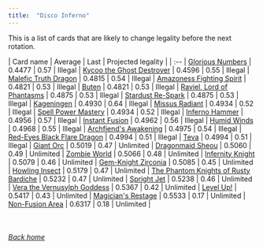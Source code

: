 ```yaml
---
title:  "Disco Inferno"
---
```


This is a list of cards that are likely to change legality before the next rotation.

| Card name | Average | Last | Projected legality |
| :-- |
[Glorious Numbers](https://db.ygoprodeck.com/card/?search=Glorious%20Numbers) | 0.4477 | 0.57 | Illegal |
[Kycoo the Ghost Destroyer](https://db.ygoprodeck.com/card/?search=Kycoo%20the%20Ghost%20Destroyer) | 0.4596 | 0.55 | Illegal |
[Malefic Truth Dragon](https://db.ygoprodeck.com/card/?search=Malefic%20Truth%20Dragon) | 0.4815 | 0.54 | Illegal |
[Amazoness Fighting Spirit](https://db.ygoprodeck.com/card/?search=Amazoness%20Fighting%20Spirit) | 0.4821 | 0.53 | Illegal |
[Buten](https://db.ygoprodeck.com/card/?search=Buten) | 0.4821 | 0.53 | Illegal |
[Raviel, Lord of Phantasms](https://db.ygoprodeck.com/card/?search=Raviel,%20Lord%20of%20Phantasms) | 0.4875 | 0.53 | Illegal |
[Stardust Re-Spark](https://db.ygoprodeck.com/card/?search=Stardust%20Re-Spark) | 0.4875 | 0.53 | Illegal |
[Kageningen](https://db.ygoprodeck.com/card/?search=Kageningen) | 0.4930 | 0.64 | Illegal |
[Missus Radiant](https://db.ygoprodeck.com/card/?search=Missus%20Radiant) | 0.4934 | 0.52 | Illegal |
[Spell Power Mastery](https://db.ygoprodeck.com/card/?search=Spell%20Power%20Mastery) | 0.4934 | 0.52 | Illegal |
[Inferno Hammer](https://db.ygoprodeck.com/card/?search=Inferno%20Hammer) | 0.4956 | 0.57 | Illegal |
[Instant Fusion](https://db.ygoprodeck.com/card/?search=Instant%20Fusion) | 0.4962 | 0.56 | Illegal |
[Humid Winds](https://db.ygoprodeck.com/card/?search=Humid%20Winds) | 0.4968 | 0.55 | Illegal |
[Archfiend's Awakening](https://db.ygoprodeck.com/card/?search=Archfiend's%20Awakening) | 0.4975 | 0.54 | Illegal |
[Red-Eyes Black Flare Dragon](https://db.ygoprodeck.com/card/?search=Red-Eyes%20Black%20Flare%20Dragon) | 0.4994 | 0.51 | Illegal |
[Teva](https://db.ygoprodeck.com/card/?search=Teva) | 0.4994 | 0.51 | Illegal |
[Giant Orc](https://db.ygoprodeck.com/card/?search=Giant%20Orc) | 0.5019 | 0.47 | Unlimited |
[Dragonmaid Sheou](https://db.ygoprodeck.com/card/?search=Dragonmaid%20Sheou) | 0.5060 | 0.49 | Unlimited |
[Zombie World](https://db.ygoprodeck.com/card/?search=Zombie%20World) | 0.5066 | 0.48 | Unlimited |
[Infernity Knight](https://db.ygoprodeck.com/card/?search=Infernity%20Knight) | 0.5079 | 0.46 | Unlimited |
[Gem-Knight Zirconia](https://db.ygoprodeck.com/card/?search=Gem-Knight%20Zirconia) | 0.5085 | 0.45 | Unlimited |
[Howling Insect](https://db.ygoprodeck.com/card/?search=Howling%20Insect) | 0.5179 | 0.47 | Unlimited |
[The Phantom Knights of Rusty Bardiche](https://db.ygoprodeck.com/card/?search=The%20Phantom%20Knights%20of%20Rusty%20Bardiche) | 0.5232 | 0.47 | Unlimited |
[Spright Jet](https://db.ygoprodeck.com/card/?search=Spright%20Jet) | 0.5238 | 0.46 | Unlimited |
[Vera the Vernusylph Goddess](https://db.ygoprodeck.com/card/?search=Vera%20the%20Vernusylph%20Goddess) | 0.5367 | 0.42 | Unlimited |
[Level Up!](https://db.ygoprodeck.com/card/?search=Level%20Up!) | 0.5417 | 0.43 | Unlimited |
[Magician's Restage](https://db.ygoprodeck.com/card/?search=Magician's%20Restage) | 0.5533 | 0.17 | Unlimited |
[Non-Fusion Area](https://db.ygoprodeck.com/card/?search=Non-Fusion%20Area) | 0.6317 | 0.18 | Unlimited |

<br>

###### [Back home](index)